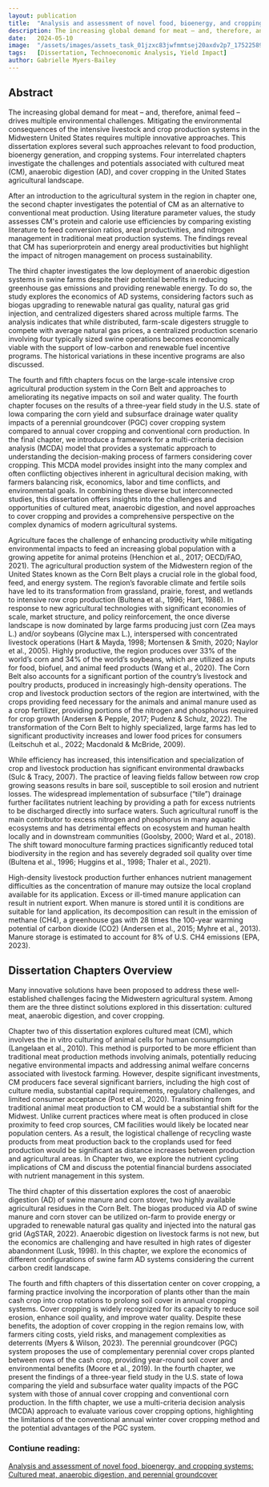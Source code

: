 ```yaml
---
layout: publication
title:  "Analysis and assessment of novel food, bioenergy, and cropping systems: Cultured meat, anaerobic digestion, and perennial groundcover"
description: The increasing global demand for meat – and, therefore, animal feed – drives multiple environmental challenges. Mitigating the environmental consequences of the intensive livestock and crop production systems in the Midwestern United States requires multiple innovative approaches. This dissertation explores several such approaches relevant to food production, bioenergy generation, and cropping systems. Four interrelated chapters investigate the challenges and potentials associated with cultured meat (CM), anaerobic digestion (AD), and cover cropping in the United States agricultural landscape.
date:   2024-05-10
image:  "/assets/images/assets_task_01jzxc83jwfmmtsej20axdv2p7_1752258932_img_0.webp"
tags:   [Dissertation, Technoeconomic Analysis, Yield Impact]
author: Gabrielle Myers-Bailey
---
```


## Abstract

The increasing global demand for meat – and, therefore, animal feed – drives multiple environmental challenges. Mitigating the environmental consequences of the intensive livestock and crop production systems in the Midwestern United States requires multiple innovative approaches. This dissertation explores several such approaches relevant to food production, bioenergy generation, and cropping systems. Four interrelated chapters investigate the challenges and potentials associated with cultured meat (CM), anaerobic digestion (AD), and cover cropping in the United States agricultural landscape.

After an introduction to the agricultural system in the region in chapter one, the second chapter investigates the potential of CM as an alternative to conventional meat production. Using literature parameter values, the study assesses CM's protein and calorie use efficiencies by comparing existing literature to feed conversion ratios, areal productivities, and nitrogen management in traditional meat production systems. The findings reveal that CM has superiorprotein and energy areal productivities but highlight the impact of nitrogen management on process sustainability.

The third chapter investigates the low deployment of anaerobic digestion systems in swine farms despite their potential benefits in reducing greenhouse gas emissions and providing renewable energy. To do so, the study explores the economics of AD systems, considering factors such as biogas upgrading to renewable natural gas quality, natural gas grid injection, and centralized digesters shared across multiple farms. The analysis indicates that while distributed, farm-scale digesters struggle to compete with average natural gas prices, a centralized production scenario involving four typically sized swine operations becomes economically viable with the support of low-carbon and renewable fuel incentive programs. The historical variations in these incentive programs are also discussed.

The fourth and fifth chapters focus on the large-scale intensive crop agricultural production system in the Corn Belt and approaches to ameliorating its negative impacts on soil and water quality. The fourth chapter focuses on the results of a three-year field study in the U.S. state of Iowa comparing the corn yield and subsurface drainage water quality impacts of a perennial groundcover (PGC) cover cropping system compared to annual cover cropping and conventional corn production. In the final chapter, we introduce a framework for a multi-criteria decision analysis (MCDA) model that provides a systematic approach to understanding the decision-making process of farmers considering cover cropping. This MCDA model provides insight into the many complex and often conflicting objectives inherent in agricultural decision making, with farmers balancing risk, economics, labor and time conflicts, and environmental goals. In combining these diverse but interconnected studies, this dissertation offers insights into the challenges and opportunities of cultured meat, anaerobic digestion, and novel approaches to cover cropping and provides a comprehensive perspective on the complex dynamics of modern agricultural systems.

Agriculture faces the challenge of enhancing productivity while mitigating environmental impacts to feed an increasing global population with a growing appetite for animal proteins (Henchion et al., 2017; OECD/FAO, 2021). The agricultural production system of the Midwestern region of the United States known as the Corn Belt plays a crucial role in the global food, feed, and energy system. The region’s favorable climate and fertile soils have led to its transformation from grassland, prairie, forest, and wetlands to intensive row crop production (Bultena et al., 1996; Hart, 1986). In response to new agricultural technologies with significant economies of scale, market structure, and policy reinforcement, the once diverse landscape is now dominated by large farms producing just corn (Zea mays L.) and/or soybeans (Glycine max L.), interspersed with concentrated livestock operations (Hart & Mayda, 1998; Mortensen & Smith, 2020; Naylor et al., 2005). Highly productive, the region produces over 33% of the world’s corn and 34% of the world’s soybeans, which are utilized as inputs for food, biofuel, and animal feed products (Wang et al., 2020). The Corn Belt also accounts for a significant portion of the country’s livestock and poultry products, produced in increasingly high-density operations. The crop and livestock production sectors of the region are intertwined, with the crops providing feed necessary for the animals and animal manure used as a crop fertilizer, providing portions of the nitrogen and phosphorus required for crop growth (Andersen & Pepple, 2017; Pudenz & Schulz, 2022). The transformation of the Corn Belt to highly specialized, large farms has led to significant productivity increases and lower food prices for consumers (Leitschuh et al., 2022; Macdonald & McBride, 2009).

While efficiency has increased, this intensification and specialization of crop and livestock production has significant environmental drawbacks (Sulc & Tracy, 2007). The practice of leaving fields fallow between row crop growing seasons results in bare soil, susceptible to soil erosion and nutrient losses. The widespread implementation of subsurface (“tile”) drainage further facilitates nutrient leaching by providing a path for excess nutrients to be discharged directly into surface waters. Such agricultural runoff is the main contributor to excess nitrogen and phosphorus in many aquatic ecosystems and has detrimental effects on ecosystem and human health locally and in downstream communities (Goolsby, 2000; Ward et al., 2018). The shift toward monoculture farming practices significantly reduced total biodiversity in the region and has severely degraded soil quality over time (Bultena et al., 1996; Huggins et al., 1998; Thaler et al., 2021).

High-density livestock production further enhances nutrient management difficulties as the concentration of manure may outsize the local cropland available for its application. Excess or ill-timed manure application can result in nutrient export. When manure is stored until it is conditions are suitable for land application, its decomposition can result in the emission of methane (CH4), a greenhouse gas with 28 times the 100-year warming potential of carbon dioxide (CO2) (Andersen et al., 2015; Myhre et al., 2013). Manure storage is estimated to account for 8% of U.S. CH4 emissions (EPA, 2023).

## Dissertation Chapters Overview

Many innovative solutions have been proposed to address these well-established challenges facing the Midwestern agricultural system. Among them are the three distinct solutions explored in this dissertation: cultured meat, anaerobic digestion, and cover cropping.

Chapter two of this dissertation explores cultured meat (CM), which involves the in vitro culturing of animal cells for human consumption (Langelaan et al., 2010). This method is purported to be more efficient than traditional meat production methods involving animals, potentially reducing negative environmental impacts and addressing animal welfare concerns associated with livestock farming. However, despite significant investments, CM producers face several significant barriers, including the high cost of culture media, substantial capital requirements, regulatory challenges, and limited consumer acceptance (Post et al., 2020). Transitioning from traditional animal meat production to CM would be a substantial shift for the Midwest. Unlike current practices where meat is often produced in close proximity to feed crop sources, CM facilities would likely be located near population centers. As a result, the logistical challenge of recycling waste products from meat production back to the croplands used for feed production would be significant as distance increases between production and agricultural areas. In Chapter two, we explore the nutrient cycling implications of CM and discuss the potential financial burdens associated with nutrient management in this system.

The third chapter of this dissertation explores the cost of anaerobic digestion (AD) of swine manure and corn stover, two highly available agricultural residues in the Corn Belt. The biogas produced via AD of swine manure and corn stover can be utilized on-farm to provide energy or upgraded to renewable natural gas quality and injected into the natural gas grid (AgSTAR, 2022). Anaerobic digestion on livestock farms is not new, but the economics are challenging and have resulted in high rates of digester abandonment (Lusk, 1998). In this chapter, we explore the economics of different configurations of swine farm AD systems considering the current carbon credit landscape.

The fourth and fifth chapters of this dissertation center on cover cropping, a farming practice involving the incorporation of plants other than the main cash crop into crop rotations to prolong soil cover in annual cropping systems. Cover cropping is widely recognized for its capacity to reduce soil erosion, enhance soil quality, and improve water quality. Despite these benefits, the adoption of cover cropping in the region remains low, with farmers citing costs, yield risks, and management complexities as deterrents (Myers & Wilson, 2023). The perennial groundcover (PGC) system proposes the use of complementary perennial cover crops planted between rows of the cash crop, providing year-round soil cover and environmental benefits (Moore et al., 2019). In the fourth chapter, we present the findings of a three-year field study in the U.S. state of Iowa comparing the yield and subsurface water quality impacts of the PGC system with those of annual cover cropping and conventional corn production. In the fifth chapter, we use a multi-criteria decision analysis (MCDA) approach to evaluate various cover cropping options, highlighting the limitations of the conventional annual winter cover cropping method and the potential advantages of the PGC system.

### Contiune reading:
[Analysis and assessment of novel food, bioenergy, and cropping systems: Cultured meat, anaerobic digestion, and perennial groundcover](https://www.regenpgc.org/wp-content/uploads/2024/07/Gabrielle-Myers-Thesis.pdf)
